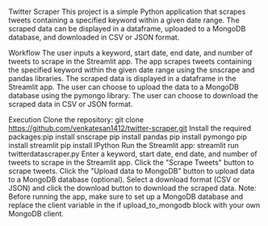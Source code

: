 Twitter Scraper
This project is a simple Python application that scrapes tweets containing a specified keyword within a given date range. The scraped data can be displayed in a dataframe, uploaded to a MongoDB database, and downloaded in CSV or JSON format.

Workflow
The user inputs a keyword, start date, end date, and number of tweets to scrape in the Streamlit app.
The app scrapes tweets containing the specified keyword within the given date range using the snscrape and pandas libraries.
The scraped data is displayed in a dataframe in the Streamlit app.
The user can choose to upload the data to a MongoDB database using the pymongo library.
The user can choose to download the scraped data in CSV or JSON format.

Execution
Clone the repository: git clone https://github.com/venkatesan1412/twitter-scraper.git
Install the required packages:pip install snscrape
                              pip install pandas
                              pip install pymongo
                              pip install streamlit
                              pip install IPython
Run the Streamlit app: streamlit run twitterdatascraper.py
Enter a keyword, start date, end date, and number of tweets to scrape in the Streamlit app.
Click the "Scrape Tweets" button to scrape tweets.
Click the "Upload data to MongoDB" button to upload data to a MongoDB database (optional).
Select a download format (CSV or JSON) and click the download button to download the scraped data.
Note: Before running the app, make sure to set up a MongoDB database and replace the client variable in the if upload_to_mongodb block with your own MongoDB client.
